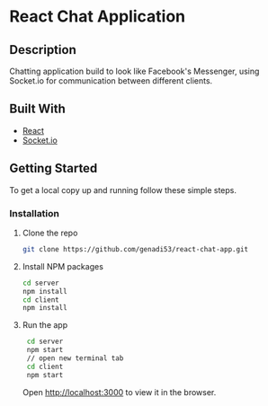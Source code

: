# React Chat Application

## Description

Chatting application build to look like Facebook's Messenger, using Socket.io for communication between different clients.

## Built With

- [React](https://reactjs.org/)
- [Socket.io](https://socket.io/)

## Getting Started

To get a local copy up and running follow these simple steps.

### Installation

1. Clone the repo
   ```sh
   git clone https://github.com/genadi53/react-chat-app.git
   ```
2. Install NPM packages
   ```sh
   cd server
   npm install
   cd client
   npm install
   ```
3. Run the app

   ```sh
    cd server
    npm start
    // open new terminal tab
    cd client
    npm start

   ```

   Open [http://localhost:3000](http://localhost:3000) to view it in the browser.
